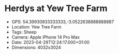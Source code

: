# Herdys at Yew Tree Farm

- GPS: 54.39930833333333,-3.0522638888888887
- Location: Yew Tree Farm
- Tags: Sheep
- Camera: Apple iPhone 14 Pro Max
- Date: 2023-04-29T12:24:17.000+01:00
- Dimensions: 4032x3024
